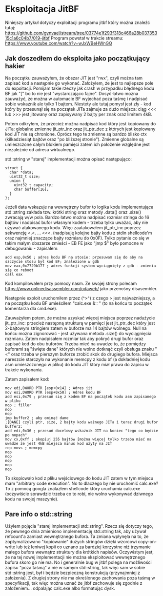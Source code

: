# Eksploitacja JitBF

Niniejszy artykuł dotyczy exploitacji programu jitbf który można znaleźć tutaj:
https://github.com/gynvael/stream/tree/03774e1f293f318c466a28b03735315c1a6c04b7/019-jitbf
Program powstał w trakcie streamu: https://www.youtube.com/watch?v=wJxWBeHWnGQ

## Jak doszedłem do eksploita jako początkujący hakier
Na początku zauważyłem, że obszar JIT jest "rwx", czyli można tam zapisać kod a następnie go wykonać. Założyłem, że jest to najlepsze pole do expoitacji. Pomijam takie rzeczy jak crash w przypadku błędnego kodu BF jak "[" bo to nie jest "wystarczająco fajne". Dosyć łatwo można zauważyć, że można w automacie BF wyjechać poza taśmę i nadpisać sobie wskaźnik ale tylko 1 bajtem. Niestety ale tutaj pomysł jest zły - kod który by przesunął się na początek JITa zajmuje za dużo miejsca: ciąg <<< lub >>> jest jitowany oraz zapisywany 2 bajty per znak oraz limitem 4kB.

Potem odkryłem, że przecież można nadpisać kod który jest kopiowany do JITa: globalne zmienne jit_ptr_inc oraz jit_ptr_dec z których jest kopiowany kod JIT nie są chronione. Oprócz tego te zmienne są bardzo blisko ctx (kilkadziesiąt bajtów oraz "po bliższej stronie"). Zmienne globalne są umieszczone całym blokiem pamięci zatem ich położenie względne jest niezależnie od adresu wirtualnego.

std::string w "starej" implementacji można opisać następująco:
```
struct {
  char *data;
  uint32_t size;
  union {
    uint32_t capacity;
    char buffer[16];
  }
};
```

Jeżeli data wskazuje na wewnętrzny bufor to logika kodu implementująca std::string zakłada tzw. krótki string oraz metody .data() oraz .size() zwracają w/w pola. Bardzo łatwo można nadpisać rozmiar stringa do 16 bajtów i nadpisać bufor własnym kodem - trzeba tylko uważać, aby nie używać atakowanego kodu. Więc zaatakowałem jit_ptr_inc poprzez sekwencję <.<. ... <<<. (nadpisuję kolejne bajty kodu z stdin shellcode'm oraz najmniej znaczące bajty rozmiaru do 0x0F). Tylko pytanie co się w takim małym obszarze zmieści - EB FE jako "jmp $" było pomocne w debugowaniu - zapisałem:
```
add esp,0x50 ; adres kodu BF na stosie: przesuwam się do aby na szczycie stosu był kod BF; znalezione w gdb
mov eax,0x7729b177 ; adres funkcji system wyciągnięty z gdb - zmienia się co reboot
call eax
```

Kod kompilowałem przy pomocy nasm. Ze swojej strony polecam https://www.onlinedisassembler.com/odaweb/ jako przenośny disasembler.

Następnie exploit uruchomiłem przez (^>^) z czego > jest najważniejszy, a na początku kodu BF umieściłem "calc.exe &:: " (to na końcu to początek komentarza dla cmd.exe).

Zauważyłem potem, że można uzyskać więcej miejsca poprzez nadużycie jit_ptr_inc: przecież następną strukturą w pamięci jest jit_ptr_dec który jest 2-bajtowym stringiem zatem w buforze ma 14 bajtów wolnego. Null na końcu można zignorować - jest używana metoda .size() do wyciągnięcia rozmiaru. Zatem nadpisałem rozmiar tak aby pokryć drugi bufor oraz zapisać kod do obu buforów. Trzeba mieć na uwadze to, że pomiędzy buforami są "święte dane" których nie wolno dotknąć czyli obsługa znaku "<" oraz trzeba w pierszym buforze zrobić skok do drugiego bufora. Miejsca nareszcie starczyło na wykonanie memcpy z kodu bf (a dokładniej kodu asm umieszczonego w pliku) do kodu JIT który miał prawa do zapisu w trakcie wykonania.

Zatem zapisałem kod:
```
mov edi,DWORD PTR [esp+0x14] ; Adres jit
mov esi,DWORD PTR [esp+0x50] ; Adres kodu BF
add esi,0x79 ; przesuń się z kodem BF na początek kodu asm zapisanego w pliku
nop ; filler
nop
nop
jmp buffer2 ; aby ominąć dane
;[DANE] czyli ptr, size, 2 bajty kodu ważnego JITa i teraz drugi bufor
buffer2:
add edi,0x36 ; przesuń docelowy wskaźnik JIT na koniec "tego co będzie po nopach"
mov cx,0xff ; skopiuj 255 bajtów [można więcej tylko trzeba mieć na uwadze że jest 4kB miejsca minus kod użyty na JIT
rep movs ; memcpy
nop
nop
nop
nop
nop
```

To skopiowało kod z pliku wejściowego do kodu JIT zatem w tym miejscu mam "arbitrary code execution". No to dlaczego by nie uruchomić calc.exe? To z pomocą googla znalazłem shellcode który uruchamia calc.exe (oczywiście sprawdzić trzeba co to robi, nie wolno wykonywać dziwnego kodu na swojej maszynie).

## Pare info o std::string
Użyłem pojęcia "starej implementacji std::string". Rzecz się dotyczy tego, że pewnego dnia zmieniono implementację std::string tak, aby używał refcount'a zamiast wewnętrznego bufora. Ta zmiana wpłynęła na to, że zoptymalizowano "kopiowanie" dużych stringów dzięki wzorcowi copy-on-write lub też leniwej kopii co uznano za bardziej korzystne niż trzymanie małego bufora wewnątrz struktury dla krótkich napisów. Oczywistym jest, że na tej nowej implementacji nie można eksploitować wewnętrznego bufora skoro go nie ma. No i generalnie bug w jitbf polega na możliwości zapisu "poza taśmą" a nie w samym std::string, tak więc sam w sobie std::string jest, był i będzie bezpieczną konstrukcją (przynajmniej z założenia). Z drugiej strony nie ma określonego zachowania poza taśmą w specyfikacji, tak więc można uznać że jitbf zachowuje się zgodnie z założeniem... odpalając calc.exe albo formatując dysk.
